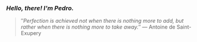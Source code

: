 ### *Hello, there! I'm Pedro.*
> ″*Perfection is achieved not when there is nothing more to add, but rather when there is nothing more to take away.*″
 — Antoine de Saint-Exupery
